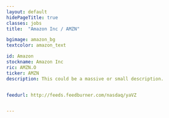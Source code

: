 ```yaml
---
layout: default
hidePageTitle: true
classes: jobs
title:  "Amazon Inc / AMZN"

bgimage: amazon_bg
textcolor: amazon_text

id: Amazon
stockname: Amazon Inc
ric: AMZN.O
ticker: AMZN
description: This could be a massive or small description.


feedurl: http://feeds.feedburner.com/nasdaq/yaVZ


---
```


